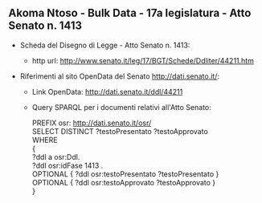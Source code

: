 ## Akoma Ntoso - Bulk Data - 17a legislatura - Atto Senato n. 1413 ##

* Scheda del Disegno di Legge - Atto Senato n. 1413:
	* http url: http://www.senato.it/leg/17/BGT/Schede/Ddliter/44211.htm

* Riferimenti al sito OpenData del Senato http://dati.senato.it/:
	* Link OpenData: http://dati.senato.it/ddl/44211
	* Query SPARQL per i documenti relativi all'Atto Senato:

        PREFIX osr: <http://dati.senato.it/osr/>  
		SELECT DISTINCT ?testoPresentato ?testoApprovato  
		WHERE  
		{  
		    ?ddl a osr:Ddl.  
		    ?ddl osr:idFase 1413 .  
		    OPTIONAL { ?ddl osr:testoPresentato ?testoPresentato }  
		    OPTIONAL { ?ddl osr:testoApprovato ?testoApprovato }  
		}
		